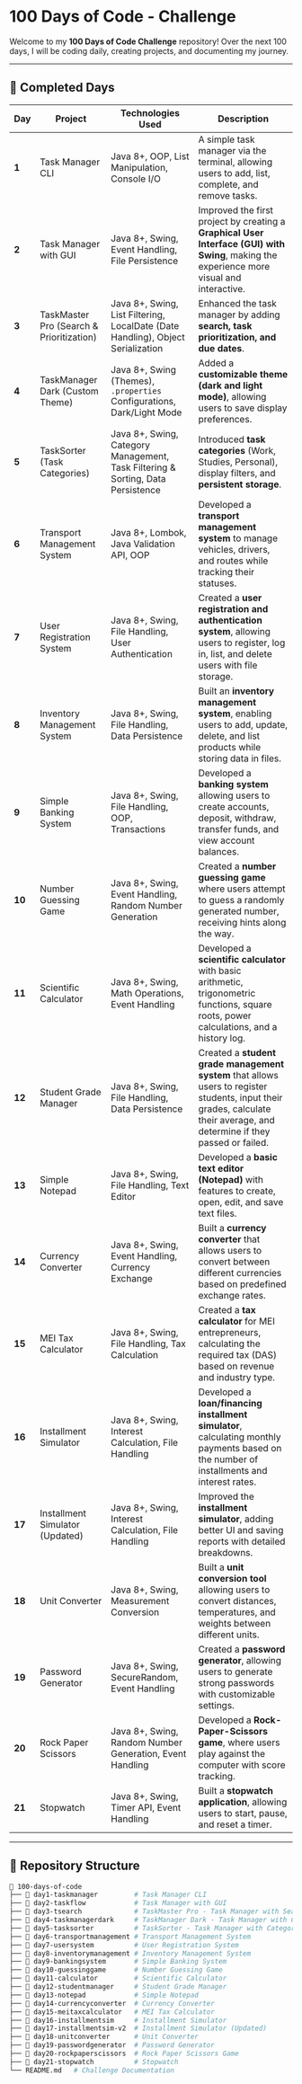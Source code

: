 


#  100 Days of Code - Challenge 

Welcome to my **100 Days of Code Challenge** repository! Over the next 100 days, I will be coding daily, creating projects, and documenting my journey. 









---

## 📌 Completed Days

| Day  | Project                          | Technologies Used                                   | Description |
|------|----------------------------------|---------------------------------------------------|-------------|
| **1**  | Task Manager CLI               | Java 8+, OOP, List Manipulation, Console I/O       | A simple task manager via the terminal, allowing users to add, list, complete, and remove tasks. |
| **2**  | Task Manager with GUI          | Java 8+, Swing, Event Handling, File Persistence  | Improved the first project by creating a **Graphical User Interface (GUI) with Swing**, making the experience more visual and interactive. |
| **3**  | TaskMaster Pro (Search & Prioritization) | Java 8+, Swing, List Filtering, LocalDate (Date Handling), Object Serialization | Enhanced the task manager by adding **search, task prioritization, and due dates**. |
| **4**  | TaskManager Dark (Custom Theme) | Java 8+, Swing (Themes), `.properties` Configurations, Dark/Light Mode | Added a **customizable theme (dark and light mode)**, allowing users to save display preferences. |
| **5**  | TaskSorter (Task Categories)   | Java 8+, Swing, Category Management, Task Filtering & Sorting, Data Persistence | Introduced **task categories** (Work, Studies, Personal), display filters, and **persistent storage**. |
| **6**  | Transport Management System   | Java 8+, Lombok, Java Validation API, OOP         | Developed a **transport management system** to manage vehicles, drivers, and routes while tracking their statuses. |
| **7**  | User Registration System      | Java 8+, Swing, File Handling, User Authentication | Created a **user registration and authentication system**, allowing users to register, log in, list, and delete users with file storage. |
| **8**  | Inventory Management System   | Java 8+, Swing, File Handling, Data Persistence   | Built an **inventory management system**, enabling users to add, update, delete, and list products while storing data in files. |
| **9**  | Simple Banking System         | Java 8+, Swing, File Handling, OOP, Transactions  | Developed a **banking system** allowing users to create accounts, deposit, withdraw, transfer funds, and view account balances. |
| **10** | Number Guessing Game          | Java 8+, Swing, Event Handling, Random Number Generation | Created a **number guessing game** where users attempt to guess a randomly generated number, receiving hints along the way. |
| **11** | Scientific Calculator         | Java 8+, Swing, Math Operations, Event Handling   | Developed a **scientific calculator** with basic arithmetic, trigonometric functions, square roots, power calculations, and a history log. |
| **12** | Student Grade Manager         | Java 8+, Swing, File Handling, Data Persistence   | Created a **student grade management system** that allows users to register students, input their grades, calculate their average, and determine if they passed or failed. |
| **13** | Simple Notepad                | Java 8+, Swing, File Handling, Text Editor        | Developed a **basic text editor (Notepad)** with features to create, open, edit, and save text files. |
| **14** | Currency Converter            | Java 8+, Swing, Event Handling, Currency Exchange | Built a **currency converter** that allows users to convert between different currencies based on predefined exchange rates. |
| **15** | MEI Tax Calculator            | Java 8+, Swing, File Handling, Tax Calculation    | Created a **tax calculator** for MEI entrepreneurs, calculating the required tax (DAS) based on revenue and industry type. |
| **16** | Installment Simulator         | Java 8+, Swing, Interest Calculation, File Handling | Developed a **loan/financing installment simulator**, calculating monthly payments based on the number of installments and interest rates. |
| **17** | Installment Simulator (Updated) | Java 8+, Swing, Interest Calculation, File Handling | Improved the **installment simulator**, adding better UI and saving reports with detailed breakdowns. |
| **18** | Unit Converter                | Java 8+, Swing, Measurement Conversion            | Built a **unit conversion tool** allowing users to convert distances, temperatures, and weights between different units. |
| **19** | Password Generator            | Java 8+, Swing, SecureRandom, Event Handling      | Created a **password generator**, allowing users to generate strong passwords with customizable settings. |
| **20** | Rock Paper Scissors           | Java 8+, Swing, Random Number Generation, Event Handling | Developed a **Rock-Paper-Scissors game**, where users play against the computer with score tracking. |
| **21** | Stopwatch                     | Java 8+, Swing, Timer API, Event Handling         | Built a **stopwatch application**, allowing users to start, pause, and reset a timer. |

---

## 📂 Repository Structure

```bash
📂 100-days-of-code
├── 📂 day1-taskmanager         # Task Manager CLI
├── 📂 day2-taskflow            # Task Manager with GUI
├── 📂 day3-tsearch             # TaskMaster Pro - Task Manager with Search and Due Dates
├── 📂 day4-taskmanagerdark     # TaskManager Dark - Task Manager with Customizable Theme
├── 📂 day5-tasksorter          # TaskSorter - Task Manager with Categories
├── 📂 day6-transportmanagement # Transport Management System
├── 📂 day7-usersystem          # User Registration System
├── 📂 day8-inventorymanagement # Inventory Management System
├── 📂 day9-bankingsystem       # Simple Banking System
├── 📂 day10-guessinggame       # Number Guessing Game
├── 📂 day11-calculator         # Scientific Calculator
├── 📂 day12-studentmanager     # Student Grade Manager
├── 📂 day13-notepad            # Simple Notepad
├── 📂 day14-currencyconverter  # Currency Converter
├── 📂 day15-meitaxcalculator   # MEI Tax Calculator
├── 📂 day16-installmentsim     # Installment Simulator
├── 📂 day17-installmentsim-v2  # Installment Simulator (Updated)
├── 📂 day18-unitconverter      # Unit Converter
├── 📂 day19-passwordgenerator  # Password Generator
├── 📂 day20-rockpaperscissors  # Rock Paper Scissors Game
├── 📂 day21-stopwatch          # Stopwatch
└── README.md   # Challenge Documentation
